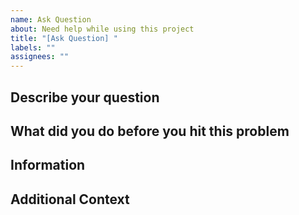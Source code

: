 ```yaml
---
name: Ask Question
about: Need help while using this project
title: "[Ask Question] "
labels: ""
assignees: ""
---
```


## Describe your question

<!-- A clear and concise description. -->

## What did you do before you hit this problem

<!-- A clear and concise description. -->

## Information

<!-- Copy and paste the output here. -->

## Additional Context

<!-- Add any other context about the problem here. -->
